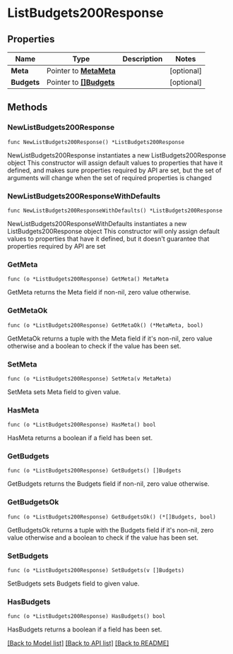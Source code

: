 # ListBudgets200Response

## Properties

Name | Type | Description | Notes
------------ | ------------- | ------------- | -------------
**Meta** | Pointer to [**MetaMeta**](MetaMeta.md) |  | [optional] 
**Budgets** | Pointer to [**[]Budgets**](Budgets.md) |  | [optional] 

## Methods

### NewListBudgets200Response

`func NewListBudgets200Response() *ListBudgets200Response`

NewListBudgets200Response instantiates a new ListBudgets200Response object
This constructor will assign default values to properties that have it defined,
and makes sure properties required by API are set, but the set of arguments
will change when the set of required properties is changed

### NewListBudgets200ResponseWithDefaults

`func NewListBudgets200ResponseWithDefaults() *ListBudgets200Response`

NewListBudgets200ResponseWithDefaults instantiates a new ListBudgets200Response object
This constructor will only assign default values to properties that have it defined,
but it doesn't guarantee that properties required by API are set

### GetMeta

`func (o *ListBudgets200Response) GetMeta() MetaMeta`

GetMeta returns the Meta field if non-nil, zero value otherwise.

### GetMetaOk

`func (o *ListBudgets200Response) GetMetaOk() (*MetaMeta, bool)`

GetMetaOk returns a tuple with the Meta field if it's non-nil, zero value otherwise
and a boolean to check if the value has been set.

### SetMeta

`func (o *ListBudgets200Response) SetMeta(v MetaMeta)`

SetMeta sets Meta field to given value.

### HasMeta

`func (o *ListBudgets200Response) HasMeta() bool`

HasMeta returns a boolean if a field has been set.

### GetBudgets

`func (o *ListBudgets200Response) GetBudgets() []Budgets`

GetBudgets returns the Budgets field if non-nil, zero value otherwise.

### GetBudgetsOk

`func (o *ListBudgets200Response) GetBudgetsOk() (*[]Budgets, bool)`

GetBudgetsOk returns a tuple with the Budgets field if it's non-nil, zero value otherwise
and a boolean to check if the value has been set.

### SetBudgets

`func (o *ListBudgets200Response) SetBudgets(v []Budgets)`

SetBudgets sets Budgets field to given value.

### HasBudgets

`func (o *ListBudgets200Response) HasBudgets() bool`

HasBudgets returns a boolean if a field has been set.


[[Back to Model list]](../README.md#documentation-for-models) [[Back to API list]](../README.md#documentation-for-api-endpoints) [[Back to README]](../README.md)


